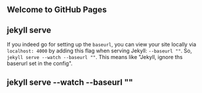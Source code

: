 ## Welcome to GitHub Pages

## jekyll serve

If you indeed go for setting up the `baseurl`, you can view your site locally via `localhost: 4000` by adding this flag when serving Jekyll: `--baseurl ""`. So, `jekyll serve --watch --baseurl ""`. This means like "Jekyll, ignore ths baserurl set in the config".

## jekyll serve --watch --baseurl ""
